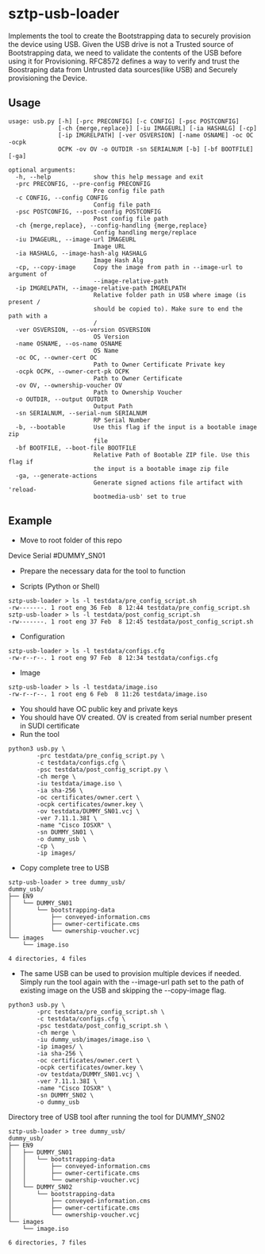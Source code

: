 
# sztp-usb-loader

Implements the tool to create the Bootstrapping data to securely provision the device using USB.
Given the USB drive is not a Trusted source of Bootstrapping data, we need to validate the contents of the USB before using it for Provisioning.
RFC8572 defines a way to verify and trust the Boostraping data from Untrusted data sources(like USB) and Securely provisioning the Device.

## Usage
```
usage: usb.py [-h] [-prc PRECONFIG] [-c CONFIG] [-psc POSTCONFIG]
              [-ch {merge,replace}] [-iu IMAGEURL] [-ia HASHALG] [-cp]
              [-ip IMGRELPATH] [-ver OSVERSION] [-name OSNAME] -oc OC -ocpk
              OCPK -ov OV -o OUTDIR -sn SERIALNUM [-b] [-bf BOOTFILE] [-ga]

optional arguments:
  -h, --help            show this help message and exit
  -prc PRECONFIG, --pre-config PRECONFIG
                        Pre config file path
  -c CONFIG, --config CONFIG
                        Config file path
  -psc POSTCONFIG, --post-config POSTCONFIG
                        Post config file path
  -ch {merge,replace}, --config-handling {merge,replace}
                        Config handling merge/replace
  -iu IMAGEURL, --image-url IMAGEURL
                        Image URL
  -ia HASHALG, --image-hash-alg HASHALG
                        Image Hash Alg
  -cp, --copy-image     Copy the image from path in --image-url to argument of
                        --image-relative-path
  -ip IMGRELPATH, --image-relative-path IMGRELPATH
                        Relative folder path in USB where image (is present /
                        should be copied to). Make sure to end the path with a
                        /
  -ver OSVERSION, --os-version OSVERSION
                        OS Version
  -name OSNAME, --os-name OSNAME
                        OS Name
  -oc OC, --owner-cert OC
                        Path to Owner Certificate Private key
  -ocpk OCPK, --owner-cert-pk OCPK
                        Path to Owner Certificate
  -ov OV, --ownership-voucher OV
                        Path to Ownership Voucher
  -o OUTDIR, --output OUTDIR
                        Output Path
  -sn SERIALNUM, --serial-num SERIALNUM
                        RP Serial Number
  -b, --bootable        Use this flag if the input is a bootable image zip
                        file
  -bf BOOTFILE, --boot-file BOOTFILE
                        Relative Path of Bootable ZIP file. Use this flag if
                        the input is a bootable image zip file
  -ga, --generate-actions
                        Generate signed actions file artifact with 'reload-
                        bootmedia-usb' set to true
```




## Example

- Move to root folder of this repo

Device Serial #DUMMY_SN01

- Prepare the necessary data for the tool to function

- Scripts (Python or Shell)
```
sztp-usb-loader > ls -l testdata/pre_config_script.sh
-rw-------. 1 root eng 36 Feb  8 12:44 testdata/pre_config_script.sh
sztp-usb-loader > ls -l testdata/post_config_script.sh
-rw-------. 1 root eng 37 Feb  8 12:45 testdata/post_config_script.sh

```

- Configuration
```
sztp-usb-loader > ls -l testdata/configs.cfg
-rw-r--r--. 1 root eng 97 Feb  8 12:34 testdata/configs.cfg
```
- Image
```
sztp-usb-loader > ls -l testdata/image.iso
-rw-r--r--. 1 root eng 6 Feb  8 11:26 testdata/image.iso
```

- You should have OC public key and private keys
- You should have OV created. OV is created from serial number present in SUDI certificate
- Run the tool

```
python3 usb.py \
        -prc testdata/pre_config_script.py \
        -c testdata/configs.cfg \
        -psc testdata/post_config_script.py \
        -ch merge \
        -iu testdata/image.iso \
        -ia sha-256 \
        -oc certificates/owner.cert \
        -ocpk certificates/owner.key \
        -ov testdata/DUMMY_SN01.vcj \
        -ver 7.11.1.38I \
        -name "Cisco IOSXR" \
        -sn DUMMY_SN01 \
        -o dummy_usb \
        -cp \
        -ip images/
```


- Copy complete tree to USB

```
sztp-usb-loader > tree dummy_usb/
dummy_usb/
├── EN9
│   └── DUMMY_SN01
│       └── bootstrapping-data
│           ├── conveyed-information.cms
│           ├── owner-certificate.cms
│           └── ownership-voucher.vcj
└── images
    └── image.iso

4 directories, 4 files
```

- The same USB can be used to provision multiple devices if needed. Simply run the tool again with the --image-url path set to the path of existing image on the USB and skipping the --copy-image flag.
```
python3 usb.py \
        -prc testdata/pre_config_script.sh \
        -c testdata/configs.cfg \
        -psc testdata/post_config_script.sh \
        -ch merge \
        -iu dummy_usb/images/image.iso \
        -ip images/ \
        -ia sha-256 \
        -oc certificates/owner.cert \
        -ocpk certificates/owner.key \
        -ov testdata/DUMMY_SN01.vcj \
        -ver 7.11.1.38I \
        -name "Cisco IOSXR" \
        -sn DUMMY_SN02 \
        -o dummy_usb
```
Directory tree of USB tool after running the tool for DUMMY_SN02
```
sztp-usb-loader > tree dummy_usb/
dummy_usb/
├── EN9
│   ├── DUMMY_SN01
│   │   └── bootstrapping-data
│   │       ├── conveyed-information.cms
│   │       ├── owner-certificate.cms
│   │       └── ownership-voucher.vcj
│   └── DUMMY_SN02
│       └── bootstrapping-data
│           ├── conveyed-information.cms
│           ├── owner-certificate.cms
│           └── ownership-voucher.vcj
└── images
    └── image.iso

6 directories, 7 files
```